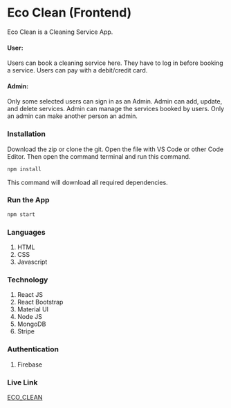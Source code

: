 # Eco Clean (Frontend)

Eco Clean is a Cleaning Service App. 

#### User:
Users can book a cleaning service here. They have to log in before booking a service. Users can pay with a debit/credit card.

#### Admin:
Only some selected users can sign in as an Admin. Admin can add, update, and delete services. Admin can manage the services booked by users. Only an admin can make another person an admin.

### Installation

Download the zip or clone the git. Open the file with VS Code or other Code Editor. Then open the command terminal and run this command.

```bash
npm install
```
This command will download all required dependencies.


### Run the App
```javascript
npm start
```

### Languages
1. HTML
2. CSS
3. Javascript

### Technology
1. React JS
2. React Bootstrap
3. Material UI
4. Node JS
5. MongoDB
6. Stripe

### Authentication
1. Firebase

### Live Link
[ECO_CLEAN](https://eco-clean.netlify.app/)
